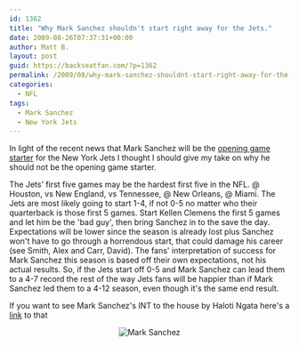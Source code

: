 ```yaml
---
id: 1362
title: "Why Mark Sanchez shouldn't start right away for the Jets."
date: 2009-08-26T07:37:31+00:00
author: Matt B.
layout: post
guid: https://backseatfan.com/?p=1362
permalink: /2009/08/why-mark-sanchez-shouldnt-start-right-away-for-the-jets/
categories:
  - NFL
tags:
  - Mark Sanchez
  - New York Jets
---
```


<div class="entry">
  <p>
    In light of the recent news that Mark Sanchez will be the <a href="http://sports.espn.go.com/nfl/trainingcamp09/news/story?id=4423136">opening game starter</a> for the New York Jets I thought I should give my take on why he should not be the opening game starter.
  </p>

  <p>
    The Jets' first five games may be the hardest first five in the NFL. @ Houston, vs New England, vs Tennessee, @ New Orleans, @ Miami. The Jets are most likely going to start 1-4, if not 0-5 no matter who their quarterback is those first 5 games. Start Kellen Clemens the first 5 games and let him be the 'bad guy', then bring Sanchez in to the save the day. Expectations will be lower since the season is already lost plus Sanchez won't have to go through a horrendous start, that could damage his career (see Smith, Alex and Carr, David). The fans' interpretation of success for Mark Sanchez this season is based off their own expectations, not his actual results. So, if the Jets start off 0-5 and Mark Sanchez can lead them to a 4-7 record the rest of the way Jets fans will be happier than if Mark Sanchez led them to a 4-12 season, even though it's the same end result.
  </p>

  <p>
    If you want to see Mark Sanchez's INT to the house by Haloti Ngata here's a <a href="https://www.nfl.com/videos/nfl-cant-miss-plays/09000d5d8122014e/Pre-WK-2-Can-t-Miss-Play-Ngata-good-throw">link</a> to that
  </p>

  <p style="text-align: center;">
    <p style="text-align: center;">
      <img class="size-medium wp-image-1369 aligncenter" title="Mark Sanchez" src="/images/2009/08/Mark-Sanchez-262x300.jpg" alt="Mark Sanchez" width="262" height="300" srcset="/images/2009/08/Mark-Sanchez-262x300.jpg 262w, /images/2009/08/Mark-Sanchez.jpg 275w" sizes="(max-width: 262px) 100vw, 262px" />
    </p></div>
